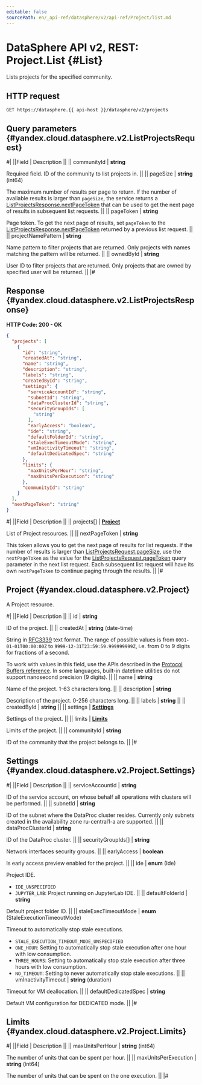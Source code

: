```yaml
---
editable: false
sourcePath: en/_api-ref/datasphere/v2/api-ref/Project/list.md
---
```


# DataSphere API v2, REST: Project.List {#List}

Lists projects for the specified community.

## HTTP request

```
GET https://datasphere.{{ api-host }}/datasphere/v2/projects
```

## Query parameters {#yandex.cloud.datasphere.v2.ListProjectsRequest}

#|
||Field | Description ||
|| communityId | **string**

Required field. ID of the community to list projects in. ||
|| pageSize | **string** (int64)

The maximum number of results per page to return. If the number of available
results is larger than `pageSize`,
the service returns a [ListProjectsResponse.nextPageToken](#yandex.cloud.datasphere.v2.ListProjectsResponse)
that can be used to get the next page of results in subsequent list requests. ||
|| pageToken | **string**

Page token. To get the next page of results, set `pageToken` to the
[ListProjectsResponse.nextPageToken](#yandex.cloud.datasphere.v2.ListProjectsResponse) returned by a previous list request. ||
|| projectNamePattern | **string**

Name pattern to filter projects that are returned.
Only projects with names matching the pattern will be returned. ||
|| ownedById | **string**

User ID to filter projects that are returned.
Only projects that are owned by specified user will be returned. ||
|#

## Response {#yandex.cloud.datasphere.v2.ListProjectsResponse}

**HTTP Code: 200 - OK**

```json
{
  "projects": [
    {
      "id": "string",
      "createdAt": "string",
      "name": "string",
      "description": "string",
      "labels": "string",
      "createdById": "string",
      "settings": {
        "serviceAccountId": "string",
        "subnetId": "string",
        "dataProcClusterId": "string",
        "securityGroupIds": [
          "string"
        ],
        "earlyAccess": "boolean",
        "ide": "string",
        "defaultFolderId": "string",
        "staleExecTimeoutMode": "string",
        "vmInactivityTimeout": "string",
        "defaultDedicatedSpec": "string"
      },
      "limits": {
        "maxUnitsPerHour": "string",
        "maxUnitsPerExecution": "string"
      },
      "communityId": "string"
    }
  ],
  "nextPageToken": "string"
}
```

#|
||Field | Description ||
|| projects[] | **[Project](#yandex.cloud.datasphere.v2.Project)**

List of Project resources. ||
|| nextPageToken | **string**

This token allows you to get the next page of results for list requests. If the number of results
is larger than [ListProjectsRequest.pageSize](#yandex.cloud.datasphere.v2.ListProjectsRequest), use
the `nextPageToken` as the value
for the [ListProjectsRequest.pageToken](#yandex.cloud.datasphere.v2.ListProjectsRequest) query parameter
in the next list request. Each subsequent list request will have its own
`nextPageToken` to continue paging through the results. ||
|#

## Project {#yandex.cloud.datasphere.v2.Project}

A Project resource.

#|
||Field | Description ||
|| id | **string**

ID of the project. ||
|| createdAt | **string** (date-time)

String in [RFC3339](https://www.ietf.org/rfc/rfc3339.txt) text format. The range of possible values is from
`0001-01-01T00:00:00Z` to `9999-12-31T23:59:59.999999999Z`, i.e. from 0 to 9 digits for fractions of a second.

To work with values in this field, use the APIs described in the
[Protocol Buffers reference](https://developers.google.com/protocol-buffers/docs/reference/overview).
In some languages, built-in datetime utilities do not support nanosecond precision (9 digits). ||
|| name | **string**

Name of the project. 1-63 characters long. ||
|| description | **string**

Description of the project. 0-256 characters long. ||
|| labels | **string** ||
|| createdById | **string** ||
|| settings | **[Settings](#yandex.cloud.datasphere.v2.Project.Settings)**

Settings of the project. ||
|| limits | **[Limits](#yandex.cloud.datasphere.v2.Project.Limits)**

Limits of the project. ||
|| communityId | **string**

ID of the community that the project belongs to. ||
|#

## Settings {#yandex.cloud.datasphere.v2.Project.Settings}

#|
||Field | Description ||
|| serviceAccountId | **string**

ID of the service account, on whose behalf all operations with clusters will be performed. ||
|| subnetId | **string**

ID of the subnet where the DataProc cluster resides.
Currently only subnets created in the availability zone ru-central1-a are supported. ||
|| dataProcClusterId | **string**

ID of the DataProc cluster. ||
|| securityGroupIds[] | **string**

Network interfaces security groups. ||
|| earlyAccess | **boolean**

Is early access preview enabled for the project. ||
|| ide | **enum** (Ide)

Project IDE.

- `IDE_UNSPECIFIED`
- `JUPYTER_LAB`: Project running on JupyterLab IDE. ||
|| defaultFolderId | **string**

Default project folder ID. ||
|| staleExecTimeoutMode | **enum** (StaleExecutionTimeoutMode)

Timeout to automatically stop stale executions.

- `STALE_EXECUTION_TIMEOUT_MODE_UNSPECIFIED`
- `ONE_HOUR`: Setting to automatically stop stale execution after one hour with low consumption.
- `THREE_HOURS`: Setting to automatically stop stale execution after three hours with low consumption.
- `NO_TIMEOUT`: Setting to never automatically stop stale executions. ||
|| vmInactivityTimeout | **string** (duration)

Timeout for VM deallocation. ||
|| defaultDedicatedSpec | **string**

Default VM configuration for DEDICATED mode. ||
|#

## Limits {#yandex.cloud.datasphere.v2.Project.Limits}

#|
||Field | Description ||
|| maxUnitsPerHour | **string** (int64)

The number of units that can be spent per hour. ||
|| maxUnitsPerExecution | **string** (int64)

The number of units that can be spent on the one execution. ||
|#